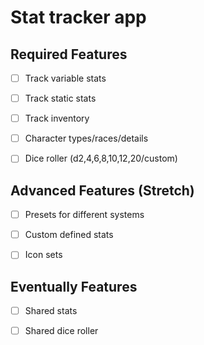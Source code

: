 # Stat tracker app

## Required Features

- [ ] Track variable stats

- [ ] Track static stats

- [ ] Track inventory

- [ ] Character types/races/details

- [ ] Dice roller (d2,4,6,8,10,12,20/custom)

## Advanced Features (Stretch)

- [ ] Presets for different systems

- [ ] Custom defined stats

- [ ] Icon sets

## Eventually Features

- [ ] Shared stats

- [ ] Shared dice roller
